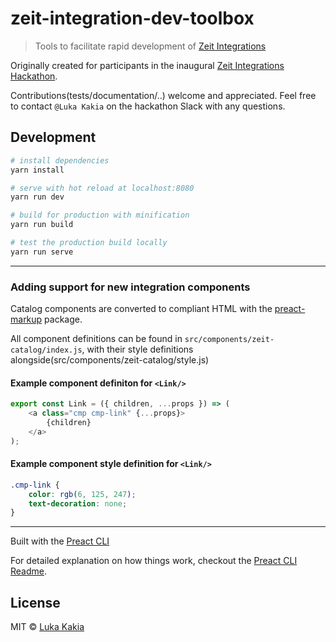 # zeit-integration-dev-toolbox

> Tools to facilitate rapid development of [Zeit Integrations](https://zeit.co/docs/integrations)

Originally created for participants in the inaugural [Zeit Integrations Hackathon](https://zeit.co/hackathon). 

Contributions(tests/documentation/..) welcome and appreciated. Feel free to contact `@Luka Kakia` on the hackathon Slack with any questions.

## Development

``` bash
# install dependencies
yarn install

# serve with hot reload at localhost:8080
yarn run dev

# build for production with minification
yarn run build

# test the production build locally
yarn run serve
```

---

### Adding support for new integration components
Catalog components are converted to compliant HTML with the [preact-markup](https://github.com/developit/preact-cli/blob/master/README.md) package.

All component definitions can be found in `src/components/zeit-catalog/index.js`, with their style definitions alongside(src/components/zeit-catalog/style.js)


#### Example component definiton for `<Link/>`
```javascript
export const Link = ({ children, ...props }) => (
	<a class="cmp cmp-link" {...props}>
		{children}
	</a>
);
```

#### Example component style definition for `<Link/>`
```css
.cmp-link {
    color: rgb(6, 125, 247);
    text-decoration: none;
}
```

---
Built with the [Preact CLI](https://github.com/developit/preact-cli/blob/master/README.md)

For detailed explanation on how things work, checkout the [Preact CLI Readme](https://github.com/developit/preact-cli/blob/master/README.md).

## License

MIT © [Luka Kakia](https://github.com/manguluka)
